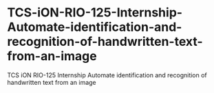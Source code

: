 # TCS-iON-RIO-125-Internship-Automate-identification-and-recognition-of-handwritten-text-from-an-image
TCS iON RIO-125 Internship Automate identification and recognition of handwritten text from an image
